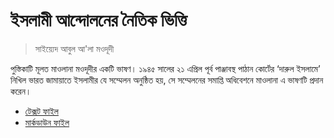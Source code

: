 # ইসলামী আন্দোলনের নৈতিক ভিত্তি

> সাইয়্যেদ আবুল আ'লা মওদূদী

পুস্তিকাটি মূলত মাওলানা মওদূদীর একটি ভাষণ। ১৯৪৫ সালের ২১ এপ্রিল পূর্ব পাঞ্জাবস্থ পাঠান কোর্টের ‘দারুল ইসলামে’ নিখিল ভারত জামায়াতে ইসলামীর যে সম্মেলন অনুষ্ঠিত হয়, সে সম্মেলনের সমাপ্তি অধিবেশনে মাওলানা এ ভাষণটি প্রদান করেন।

- [টেক্সট ফাইল](./noitik_vitti.txt)
- [মার্কডাউন ফাইল](./noitik_vitti.md)